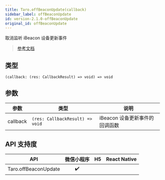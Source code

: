 ```yaml
---
title: Taro.offBeaconUpdate(callback)
sidebar_label: offBeaconUpdate
id: version-2.1.0-offBeaconUpdate
original_id: offBeaconUpdate
---
```


取消监听 iBeacon 设备更新事件

> [参考文档](https://developers.weixin.qq.com/miniprogram/dev/api/device/ibeacon/wx.offBeaconUpdate.html)

## 类型

```tsx
(callback: (res: CallbackResult) => void) => void
```

## 参数

<table>
  <thead>
    <tr>
      <th>参数</th>
      <th>类型</th>
      <th>说明</th>
    </tr>
  </thead>
  <tbody>
    <tr>
      <td>callback</td>
      <td><code>(res: CallbackResult) =&gt; void</code></td>
      <td>iBeacon 设备更新事件的回调函数</td>
    </tr>
  </tbody>
</table>

## API 支持度

| API | 微信小程序 | H5 | React Native |
| :---: | :---: | :---: | :---: |
| Taro.offBeaconUpdate | ✔️ |  |  |
